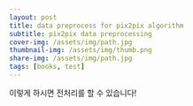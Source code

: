 ```yaml
---
layout: post
title: data preprocess for pix2pix algorithm
subtitle: pix2pix data preprocessing
cover-img: /assets/img/path.jpg
thumbnail-img: /assets/img/thumb.png
share-img: /assets/img/path.jpg
tags: [books, test]
---
```


이렇게 하시면 전처리를 할 수 있습니다!
